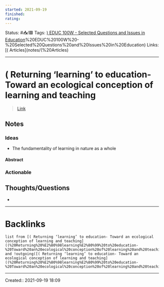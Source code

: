 ```yaml
---
started: 2021-09-19 
finished:
rating: 
---
```

Status: #📥/🟩 
Tags: [) EDUC 100W - Selected Questions and Issues in Education](notes/)%20EDUC%20100W%20-%20Selected%20Questions%20and%20Issues%20in%20Education)
Links: [( Articles](notes/(%20Articles)
___
# ( Returning ‘learning’ to education- Toward an ecological conception of learning and teaching
> [Link](https://canvas.sfu.ca/courses/64952/files/folder/Readings/Learning?preview=17038927)
## Notes
### Ideas
- The fundamentality of learning in nature as a whole
#### Abstract
### Actionable
## Thoughts/Questions
- 
___
# Backlinks
```dataview
list from [( Returning ‘learning’ to education- Toward an ecological conception of learning and teaching]((%20Returning%20%E2%80%98learning%E2%80%99%20to%20education-%20Toward%20an%20ecological%20conception%20of%20learning%20and%20teaching) and !outgoing([( Returning ‘learning’ to education- Toward an ecological conception of learning and teaching]((%20Returning%20%E2%80%98learning%E2%80%99%20to%20education-%20Toward%20an%20ecological%20conception%20of%20learning%20and%20teaching))
```
___

Created:: 2021-09-19 18:09
